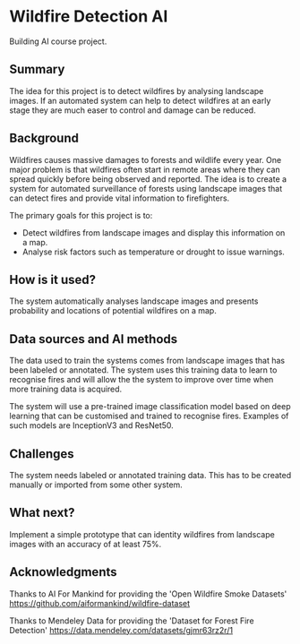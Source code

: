 
# Wildfire Detection AI

Building AI course project.

## Summary

The idea for this project is to detect wildfires by analysing landscape images. If an automated system can help to detect wildfires at an early stage they are much easer to control and damage can be reduced.

## Background

Wildfires causes massive damages to forests and wildlife every year. One major problem is that wildfires often start in remote areas where they can spread quickly before being observed and reported. The idea is to create a system for automated surveillance of forests using landscape images that can detect fires and provide vital information to firefighters.

The primary goals for this project is to:
* Detect wildfires from landscape images and display this information on a map.
* Analyse risk factors such as temperature or drought to issue warnings.

## How is it used?

The system automatically analyses landscape images and presents probability and locations of potential wildfires on a map.

## Data sources and AI methods

The data used to train the systems comes from landscape images that has been labeled or annotated. The system uses this training data to learn to recognise fires and will allow the the system to improve over time when more training data is acquired.

The system will use a pre-trained image classification model based on deep learning that can be customised and trained to recognise fires. Examples of such models are InceptionV3 and ResNet50.

## Challenges

The system needs labeled or annotated training data. This has to be created manually or imported from some other system.

## What next?

Implement a simple prototype that can identity wildfires from landscape images with an accuracy of at least 75%.

## Acknowledgments

Thanks to AI For Mankind for providing the 'Open Wildfire Smoke Datasets'
https://github.com/aiformankind/wildfire-dataset

Thanks to Mendeley Data for providing the 'Dataset for Forest Fire Detection'
https://data.mendeley.com/datasets/gjmr63rz2r/1
